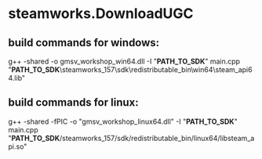 # steamworks.DownloadUGC


## build commands for windows:

g++ -shared -o gmsv_workshop_win64.dll -I "**PATH_TO_SDK**" main.cpp "**PATH_TO_SDK**\steamworks_157\sdk\redistributable_bin\win64\steam_api64.lib"


## build commands for linux:

g++ -shared -fPIC -o "gmsv_workshop_linux64.dll" -I "**PATH_TO_SDK**" main.cpp "**PATH_TO_SDK**/steamworks_157/sdk/redistributable_bin/linux64/libsteam_api.so"
